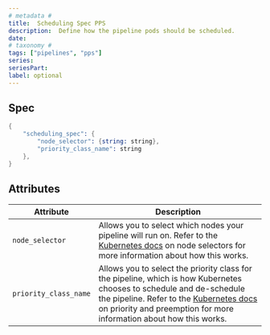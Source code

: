 ```yaml
---
# metadata # 
title:  Scheduling Spec PPS
description:  Define how the pipeline pods should be scheduled.
date: 
# taxonomy #
tags: ["pipelines", "pps"]
series:
seriesPart:
label: optional
---
```



## Spec 

```s
{
    "scheduling_spec": {
        "node_selector": {string: string},
        "priority_class_name": string
    },
}
```

## Attributes 

|Attribute| Description|
|-|-|
|`node_selector`|Allows you to select which nodes your pipeline will run on. Refer to the [Kubernetes docs](https://kubernetes.io/docs/concepts/scheduling-eviction/assign-pod-node/#nodeselector) on node selectors for more information about how this works.|
|`priority_class_name`|Allows you to select the priority class for the pipeline, which is how Kubernetes chooses to schedule and de-schedule the pipeline. Refer to the [Kubernetes docs](https://kubernetes.io/docs/concepts/scheduling-eviction/pod-priority-preemption/#priorityclass) on priority and preemption for more information about how this works.|
